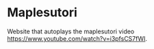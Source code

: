 # Maplesutori
Website that autoplays the maplesutori video https://www.youtube.com/watch?v=i3pfsCS7fWI.
